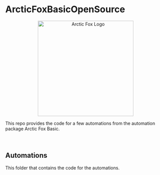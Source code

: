 # ArcticFoxBasicOpenSource

<p align="center">
    <img src="https://icii.io/wp-content/uploads/2022/09/New-Arctic-Fox-Logo.Blue_.For-Animation.WithBehindForGaps-1.svg" alt="Arctic Fox Logo" style="width:300px;"/>
</p>
This repo provides the code for a few automations from the automation package Arctic Fox Basic.

<br>
<br>
<br>

## Automations
This folder that contains the code for the automations.